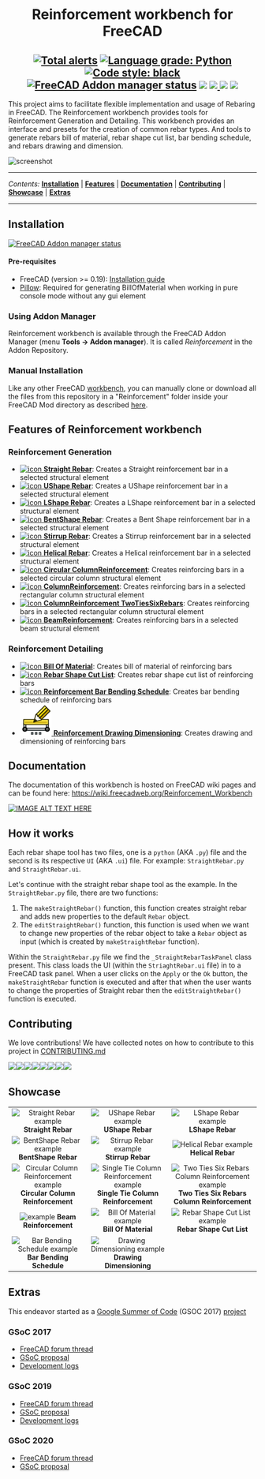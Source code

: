 <h1 align="center">Reinforcement workbench for FreeCAD</h1>

<h2 align="center">
<a href="https://lgtm.com/projects/g/amrit3701/FreeCAD-Reinforcement/alerts"><img alt="Total alerts" src="https://img.shields.io/lgtm/alerts/g/amrit3701/FreeCAD-Reinforcement.svg?logo=lgtm&logoWidth=18"></a>
<a href="https://lgtm.com/projects/g/amrit3701/FreeCAD-Reinforcement/context:python"><img alt="Language grade: Python" src="https://img.shields.io/lgtm/grade/python/g/amrit3701/FreeCAD-Reinforcement.svg?logo=lgtm&logoWidth=18"></a>
<a href="https://github.com/psf/black"><img alt="Code style: black" src="https://img.shields.io/badge/code%20style-black-000000.svg"></a>
<a href="https://github.com/FreeCAD/FreeCAD-addons"><img alt="FreeCAD Addon manager status" src="https://img.shields.io/badge/FreeCAD%20addon%20manager-available-brightgreen"></a>
<a href="https://patreon.com/amrit3701"><img src="https://img.shields.io/endpoint.svg?url=https%3A%2F%2Fpatreon-shieldsio.herokuapp.com%2Famrit3701%2Fpledgesssss" /></a>
<a href="https://patreon.com/amrit3701"><img src="https://img.shields.io/endpoint.svg?url=https%3A%2F%2Fpatreon-shieldsio.herokuapp.com%2Famrit3701" /> </a>
<img src="https://img.shields.io/liberapay/receives/amrit3701.svg?logo=liberapay">
<img src="https://img.shields.io/liberapay/goal/amrit3701.svg?logo=liberapay">
</h2>


This project aims to facilitate flexible implementation and usage of Rebaring in FreeCAD. The Reinforcement workbench provides tools for Reinforcement Generation and Detailing. This workbench provides an interface and presets for the creation of common rebar types. And tools to generate rebars bill of material, rebar shape cut list, bar bending schedule, and rebars drawing and dimension.


![screenshot](icons/wiki/ReinforcementWorkbenchWindow.png)

---

_Contents:_ **[Installation](#installation)** | **[Features](#features-of-reinforcement-workbench)** | **[Documentation](#documentation)** | **[Contributing](#contributing)** | **[Showcase](#showcase)** | **[Extras](#extras)**

---

## Installation

[![FreeCAD Addon manager status](https://img.shields.io/badge/FreeCAD%20addon%20manager-available-brightgreen)](https://github.com/FreeCAD/FreeCAD-addons)

#### Pre-requisites
- FreeCAD (version >= 0.19): [Installation guide](https://www.freecadweb.org/wiki/Installing)
- [Pillow](https://github.com/python-pillow/Pillow): Required for generating BillOfMaterial when working in pure console mode without any gui element
 
### Using Addon Manager
Reinforcement workbench is available through the FreeCAD Addon Manager (menu **Tools → Addon manager**). It is called _Reinforcement_ in the Addon Repository.

### Manual Installation
Like any other FreeCAD [workbench](https://www.freecadweb.org/wiki/Workbench_Concept), you can manually clone or download all the files from this repository in a "Reinforcement" folder inside your FreeCAD Mod directory as described [here](https://github.com/FreeCAD/FreeCAD-addons#2-manual-install).


## Features of Reinforcement workbench

### Reinforcement Generation
- [![icon](icons/wiki/StraightRebar.svg) **Straight Rebar**](https://wiki.freecadweb.org/Arch_Rebar_Straight): Creates a Straight reinforcement bar in a selected structural element
- [![icon](icons/wiki/UShapeRebar.svg) **UShape Rebar**](https://wiki.freecadweb.org/Arch_Rebar_UShape): Creates a UShape reinforcement bar in a selected structural element 
- [![icon](icons/wiki/LShapeRebar.svg) **LShape Rebar**](https://wiki.freecadweb.org/Arch_Rebar_LShape): Creates a LShape reinforcement bar in a selected structural element
- [![icon](icons/wiki/BentShapeRebar.svg) **BentShape Rebar**](https://wiki.freecadweb.org/Arch_Rebar_BentShape): Creates a Bent Shape reinforcement bar in a selected structural element
- [![icon](icons/wiki/StirrupRebar.svg) **Stirrup Rebar**](https://wiki.freecadweb.org/Arch_Rebar_Stirrup): Creates a Stirrup reinforcement bar in a selected structural element
- [![icon](icons/wiki/HelicalRebar.svg) **Helical Rebar**](https://wiki.freecadweb.org/Arch_Rebar_Helical): Creates a Helical reinforcement bar in a selected structural element
- [![icon](icons/wiki/ColumnReinforcement.svg) **Circular ColumnReinforcement**](https://wiki.freecadweb.org/Arch_Rebar_Circular_ColumnReinforcement): Creates reinforcing bars in a selected circular column structural element
- [![icon](icons/wiki/ColumnReinforcement.svg) **ColumnReinforcement**](https://wiki.freecadweb.org/Arch_Rebar_ColumnReinforcement): Creates reinforcing bars in a selected rectangular column structural element
- [![icon](icons/wiki/ColumnReinforcement.svg) **ColumnReinforcement TwoTiesSixRebars**](https://wiki.freecadweb.org/Arch_Rebar_ColumnReinforcement_TwoTiesSixRebars): Creates reinforcing bars in a selected rectangular column structural element
- [![icon](icons/wiki/BeamReinforcement.svg) **BeamReinforcement**](https://wiki.freecadweb.org/Arch_Rebar_BeamReinforcement): Creates reinforcing bars in a selected beam structural element

### Reinforcement Detailing

- [![icon](icons/wiki/BillOfMaterial.svg) **Bill Of Material**](https://wiki.freecadweb.org/Arch_Rebar_BeamReinforcement): Creates bill of material of reinforcing bars
- [![icon](icons/wiki/RebarShapeCutList.svg) **Rebar Shape Cut List**](https://wiki.freecadweb.org/Arch_Rebar_BeamReinforcement): Creates rebar shape cut list of reinforcing bars
- [![icon](icons/wiki/BarBendingSchedule.svg) **Reinforcement Bar Bending Schedule**](https://wiki.freecadweb.org/Arch_Rebar_BeamReinforcement): Creates bar bending schedule of reinforcing bars
- [![icon](icons/wiki/ReinforcementDrawingDimensioning.svg) **Reinforcement Drawing Dimensioning**](https://wiki.freecadweb.org/Arch_Rebar_Drawing_Dimensioning): Creates drawing and dimensioning of reinforcing bars


## Documentation
The documentation of this workbench is hosted on FreeCAD wiki pages and can be found here: https://wiki.freecadweb.org/Reinforcement_Workbench

[![IMAGE ALT TEXT HERE](https://i.imgur.com/ZQGCQoe.png)](https://www.youtube.com/watch?v=BYQQjEKmx5E&t=1435s)

## How it works
Each rebar shape tool has two files, one is a `python` (AKA `.py`) file and the second is its respective `UI` (AKA `.ui`) file. For example: ```StraightRebar.py``` and `StraightRebar.ui`. 

Let's continue with the straight rebar shape tool as the example. In the `StraightRebar.py` file, there are two functions:   
1. The `makeStraightRebar()` function, this function creates straight rebar and adds new properties to the default `Rebar` object. 
2. The `editStraightRebar()` function, this function is used when we want to change new properties of the rebar object to take a `Rebar` object as input (which is created by `makeStraightRebar` function). 

Within the `StraightRebar.py` file we find the `_StraightRebarTaskPanel` class present. This class loads the UI (within the `StriaghtRebar.ui` file) in to a FreeCAD task panel. When a user clicks on the `Apply` or the `Ok` button, the `makeStraightRebar` function is executed and after that when the user wants to change the properties of Straight rebar then the `editStraightRebar()` function is executed.


## Contributing
We love contributions! We have collected notes on how to contribute to this project in [CONTRIBUTING.md](https://github.com/amrit3701/FreeCAD-Reinforcement/blob/master/CHANGELOG.md)

[![](https://sourcerer.io/fame/SurajDadral/amrit3701/FreeCAD-Reinforcement/images/0)](https://sourcerer.io/fame/SurajDadral/amrit3701/FreeCAD-Reinforcement/links/0)[![](https://sourcerer.io/fame/SurajDadral/amrit3701/FreeCAD-Reinforcement/images/1)](https://sourcerer.io/fame/SurajDadral/amrit3701/FreeCAD-Reinforcement/links/1)[![](https://sourcerer.io/fame/SurajDadral/amrit3701/FreeCAD-Reinforcement/images/2)](https://sourcerer.io/fame/SurajDadral/amrit3701/FreeCAD-Reinforcement/links/2)[![](https://sourcerer.io/fame/SurajDadral/amrit3701/FreeCAD-Reinforcement/images/3)](https://sourcerer.io/fame/SurajDadral/amrit3701/FreeCAD-Reinforcement/links/3)[![](https://sourcerer.io/fame/SurajDadral/amrit3701/FreeCAD-Reinforcement/images/4)](https://sourcerer.io/fame/SurajDadral/amrit3701/FreeCAD-Reinforcement/links/4)[![](https://sourcerer.io/fame/SurajDadral/amrit3701/FreeCAD-Reinforcement/images/5)](https://sourcerer.io/fame/SurajDadral/amrit3701/FreeCAD-Reinforcement/links/5)[![](https://sourcerer.io/fame/SurajDadral/amrit3701/FreeCAD-Reinforcement/images/6)](https://sourcerer.io/fame/SurajDadral/amrit3701/FreeCAD-Reinforcement/links/6)[![](https://sourcerer.io/fame/SurajDadral/amrit3701/FreeCAD-Reinforcement/images/7)](https://sourcerer.io/fame/SurajDadral/amrit3701/FreeCAD-Reinforcement/links/7)


## Showcase

| | | |
|:-------------------------:|:-------------------------:|:-------------------------:|
| ![Straight Rebar example](https://wiki.freecadweb.org/images/e/e8/Arch_Rebar_Straight_example.png) **Straight Rebar** | ![UShape Rebar example](https://wiki.freecadweb.org/images/7/77/Arch_Rebar_UShape_example.png) **UShape Rebar** | ![LShape Rebar example](https://wiki.freecadweb.org/images/7/76/Arch_Rebar_LShape_example.png) **LShape Rebar** |
| ![BentShape Rebar example](https://wiki.freecadweb.org/images/6/60/Arch_Rebar_BentShape_example.png) **BentShape Rebar** | ![Stirrup Rebar example](https://wiki.freecadweb.org/images/6/6c/Arch_Rebar_Stirrup_example.png) **Stirrup Rebar** | <img alt="Helical Rebar example" src="https://wiki.freecadweb.org/images/e/e5/Arch_Rebar_Helical_example.png" height=250> <br>**Helical Rebar** |
| ![Circular Column Reinforcement example](https://wiki.freecadweb.org/images/d/d6/Arch_Rebar_Circular_ColumnReinforcement_example.png) **Circular Column Reinforcement** | ![Single Tie Column Reinforcement example](https://wiki.freecadweb.org/images/3/3f/Arch_Rebar_ColumnReinforcement_example.png) **Single Tie Column Reinforcement** | ![Two Ties Six Rebars Column Reinforcement example](https://wiki.freecadweb.org/images/c/ce/Arch_Rebar_ColumnReinforcement_TwoTies_example.png) **Two Ties Six Rebars Column Reinforcement** |
| ![example](https://www.freecadweb.org/wiki/images/4/42/Arch_Rebar_BeamReinforcement_example.png) **Beam Reinforcement** | ![Bill Of Material example](https://wiki.freecadweb.org/images/2/20/Arch_Rebar_BOM_example.png) **Bill Of Material** | ![Rebar Shape Cut List example](https://wiki.freecadweb.org/images/f/fb/Reinforcement_Bar_Shape_Cut_List_example.svg) **Rebar Shape Cut List** |
| <img alt="Bar Bending Schedule example" src="https://wiki.freecadweb.org/images/6/6a/Reinforcement_Bar_Bending_Schedule_example.svg" width=300> **Bar Bending Schedule** | ![Drawing Dimensioning example](https://wiki.freecadweb.org/images/1/18/Arch_Rebar_Drawing_Dimensioning_example.svg) **Drawing Dimensioning** |


## Extras
This endeavor started as a [Google Summer of Code](https://en.wikipedia.org/wiki/Google_Summer_of_Code) (GSOC 2017) [project](https://summerofcode.withgoogle.com/archive/2017/projects/6536382147198976)

### GSoC 2017
- [FreeCAD forum thread](https://forum.freecadweb.org/viewtopic.php?f=8&t=22760)
- [GSoC proposal](https://brlcad.org/wiki/User:Amritpal_singh/gsoc_proposal)
- [Development logs](https://brlcad.org/wiki/User:Amritpal_singh/GSoC17/logs)

### GSoC 2019
- [FreeCAD forum thread](https://forum.freecadweb.org/viewtopic.php?f=8&t=35077)
- [GSoC proposal](https://www.freecadweb.org/wiki/User:Suraj_Dadral/gsoc_proposal)
- [Development logs](https://www.freecadweb.org/wiki/User:Suraj_Dadral/GSoC19/logs)

### GSoC 2020
- [FreeCAD forum thread](https://forum.freecadweb.org/viewtopic.php?f=23&t=44580)
- [GSoC proposal](https://wiki.freecadweb.org/User:Suraj_Dadral/GSoC20/proposal)
